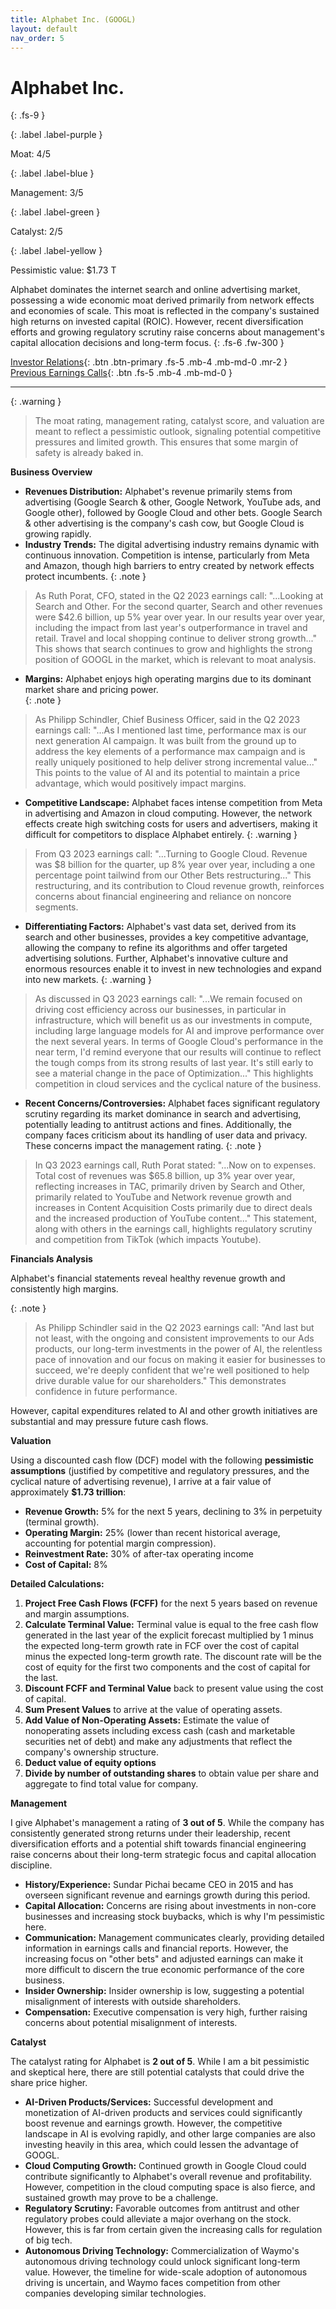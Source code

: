 ```yaml
---
title: Alphabet Inc. (GOOGL)
layout: default
nav_order: 5
---
```


# Alphabet Inc.
{: .fs-9 }

{: .label .label-purple }

Moat: 4/5

{: .label .label-blue }

Management: 3/5

{: .label .label-green }

Catalyst: 2/5

{: .label .label-yellow }

Pessimistic value: $1.73 T

Alphabet dominates the internet search and online advertising market, possessing a wide economic moat derived primarily from network effects and economies of scale.  This moat is reflected in the company's sustained high returns on invested capital (ROIC). However, recent diversification efforts and growing regulatory scrutiny raise concerns about management's capital allocation decisions and long-term focus.
{: .fs-6 .fw-300 }

[Investor Relations](https://www.google.com/search?q=GOOGL+investor+relations){: .btn .btn-primary .fs-5 .mb-4 .mb-md-0 .mr-2 }
[Previous Earnings Calls](https://discountingcashflows.com/company/GOOGL/transcripts/){: .btn .fs-5 .mb-4 .mb-md-0 }

---

{: .warning } 
>The moat rating, management rating, catalyst score, and valuation are meant to reflect a pessimistic outlook, signaling potential competitive pressures and limited growth. This ensures that some margin of safety is already baked in.


**Business Overview**

* **Revenues Distribution:** Alphabet's revenue primarily stems from advertising (Google Search & other, Google Network, YouTube ads, and Google other), followed by Google Cloud and other bets. Google Search & other advertising is the company's cash cow, but Google Cloud is growing rapidly.
* **Industry Trends:** The digital advertising industry remains dynamic with continuous innovation.  Competition is intense, particularly from Meta and Amazon, though high barriers to entry created by network effects protect incumbents.
{: .note }
>
> As Ruth Porat, CFO, stated in the Q2 2023 earnings call: "...Looking at Search and Other. For the second quarter, Search and other revenues were $42.6 billion, up 5% year over year. In our results year over year, including the impact from last year's outperformance in travel and retail. Travel and local shopping continue to deliver strong growth..." This shows that search continues to grow and highlights the strong position of GOOGL in the market, which is relevant to moat analysis.
* **Margins:**  Alphabet enjoys high operating margins due to its dominant market share and pricing power.  
{: .note }
>
>  As Philipp Schindler, Chief Business Officer, said in the Q2 2023 earnings call: "...As I mentioned last time, performance max is our next generation AI campaign. It was built from the ground up to address the key elements of a performance max campaign and is really uniquely positioned to help deliver strong incremental value..." This points to the value of AI and its potential to maintain a price advantage, which would positively impact margins.
* **Competitive Landscape:** Alphabet faces intense competition from Meta in advertising and Amazon in cloud computing. However,  the network effects create high switching costs for users and advertisers, making it difficult for competitors to displace Alphabet entirely.
{: .warning }
>
>  From Q3 2023 earnings call: "...Turning to Google Cloud. Revenue was $8 billion for the quarter, up 8% year over year, including a one percentage point tailwind from our Other Bets restructuring..." This restructuring, and its contribution to Cloud revenue growth, reinforces concerns about financial engineering and reliance on noncore segments.
* **Differentiating Factors:** Alphabet's vast data set, derived from its search and other businesses, provides a key competitive advantage, allowing the company to refine its algorithms and offer targeted advertising solutions.  Further, Alphabet's innovative culture and enormous resources enable it to invest in new technologies and expand into new markets.
{: .warning }
>
>  As discussed in Q3 2023 earnings call: "...We remain focused on driving cost efficiency across our businesses, in particular in infrastructure, which will benefit us as our investments in compute, including large language models for AI and improve performance over the next several years. In terms of Google Cloud's performance in the near term, I'd remind everyone that our results will continue to reflect the tough comps from its strong results of last year. It's still early to see a material change in the pace of Optimization..."  This highlights competition in cloud services and the cyclical nature of the business.
* **Recent Concerns/Controversies:**  Alphabet faces significant regulatory scrutiny regarding its market dominance in search and advertising, potentially leading to antitrust actions and fines. Additionally,  the company faces criticism about its handling of user data and privacy. These concerns impact the management rating.
{: .note }
>
> In Q3 2023 earnings call, Ruth Porat stated: "...Now on to expenses. Total cost of revenues was $65.8 billion, up 3% year over year, reflecting increases in TAC, primarily driven by Search and Other, primarily related to YouTube and Network revenue growth and increases in Content Acquisition Costs primarily due to direct deals and the increased production of YouTube content..." This statement, along with others in the earnings call, highlights regulatory scrutiny and competition from TikTok (which impacts Youtube).


**Financials Analysis**

Alphabet's financial statements reveal healthy revenue growth and consistently high margins.  

{: .note }
>
>  As Philipp Schindler said in the Q2 2023 earnings call: "And last but not least, with the ongoing and consistent improvements to our Ads products, our long-term investments in the power of AI, the relentless pace of innovation and our focus on making it easier for businesses to succeed, we're deeply confident that we're well positioned to help drive durable value for our shareholders." This demonstrates confidence in future performance.

However, capital expenditures related to AI and other growth initiatives are substantial and may pressure future cash flows.

**Valuation**

Using a discounted cash flow (DCF) model with the following **pessimistic assumptions** (justified by competitive and regulatory pressures, and the cyclical nature of advertising revenue), I arrive at a fair value of approximately **$1.73 trillion**:


* **Revenue Growth:** 5% for the next 5 years, declining to 3% in perpetuity (terminal growth).
* **Operating Margin:** 25% (lower than recent historical average, accounting for potential margin compression).
* **Reinvestment Rate:** 30% of after-tax operating income
* **Cost of Capital:** 8%

**Detailed Calculations:**

1. **Project Free Cash Flows (FCFF)** for the next 5 years based on revenue and margin assumptions.
2. **Calculate Terminal Value:** Terminal value is equal to the free cash flow generated in the last year of the explicit forecast multiplied by 1 minus the expected long-term growth rate in FCF over the cost of capital minus the expected long-term growth rate. The discount rate will be the cost of equity for the first two components and the cost of capital for the last.
3. **Discount FCFF and Terminal Value** back to present value using the cost of capital.
4. **Sum Present Values** to arrive at the value of operating assets.
5. **Add Value of Non-Operating Assets:** Estimate the value of nonoperating assets including excess cash (cash and marketable securities net of debt) and make any adjustments that reflect the company's ownership structure.
6. **Deduct value of equity options**
7. **Divide by number of outstanding shares** to obtain value per share and aggregate to find total value for company.

**Management**

I give Alphabet's management a rating of **3 out of 5**. While the company has consistently generated strong returns under their leadership, recent diversification efforts and a potential shift towards financial engineering raise concerns about their long-term strategic focus and capital allocation discipline.  

* **History/Experience:**  Sundar Pichai became CEO in 2015 and has overseen significant revenue and earnings growth during this period.  
* **Capital Allocation:**  Concerns are rising about investments in non-core businesses and increasing stock buybacks, which is why I'm pessimistic here.
* **Communication:**  Management communicates clearly, providing detailed information in earnings calls and financial reports.  However, the increasing focus on "other bets" and adjusted earnings can make it more difficult to discern the true economic performance of the core business.
* **Insider Ownership:** Insider ownership is low, suggesting a potential misalignment of interests with outside shareholders.
* **Compensation:** Executive compensation is very high, further raising concerns about potential misalignment of interests.

**Catalyst**

The catalyst rating for Alphabet is **2 out of 5**. While I am a bit pessimistic and skeptical here, there are still potential catalysts that could drive the share price higher.

* **AI-Driven Products/Services:**  Successful development and monetization of AI-driven products and services could significantly boost revenue and earnings growth.  However, the competitive landscape in AI is evolving rapidly, and other large companies are also investing heavily in this area, which could lessen the advantage of GOOGL.
* **Cloud Computing Growth:** Continued growth in Google Cloud could contribute significantly to Alphabet's overall revenue and profitability.  However, competition in the cloud computing space is also fierce, and sustained growth may prove to be a challenge.
* **Regulatory Scrutiny:** Favorable outcomes from antitrust and other regulatory probes could alleviate a major overhang on the stock. However, this is far from certain given the increasing calls for regulation of big tech.
* **Autonomous Driving Technology:**  Commercialization of Waymo's autonomous driving technology could unlock significant long-term value.  However, the timeline for wide-scale adoption of autonomous driving is uncertain, and Waymo faces competition from other companies developing similar technologies.